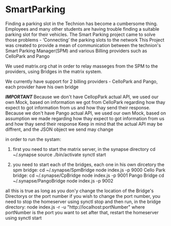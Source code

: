 # SmartParking
Finding a parking slot in the Technion has become a cumbersome thing. Employees and many other students are having trouble finding a suitable parking slot for their vehicles.
The Smart Parking project came to solve those problems - ‘Connecting’ the parking slots to the network
This Project was created to provide a mean of communication between the technion's Smart Parking Manager(SPM) and various Billing providers such as CelloPark and Pango

We used matrix.org chat in order to relay masseges from the SPM to the providers, using Bridges in the matrix system.

We currently have support for 2 billing providers - CelloPark and Pango, each provider have his own bridge

***IMPORTANT***
Because we don't have CellopPark actual API, we used our own Mock, based on information we got from CelloPark regarding how thay expect to got information from us and how thay send their response.
Because we don't have Pango actual API, we used our own Mock, based on assumption we made regarding how thay expect to got information from us and how thay send their response
Keep in mind that the actual API may be diffrent, and the JSON object we send may change


in order to run the systam:
1. first you need to start the matrix server, in the synapse directory
    cd ~/.synapse
    source ./bin/activate
    synctl start
    
2. you need to start each of the bridges, each one in his own dircetory
the spm bridge:
  cd ~/.synapse/SpmBridge
  node index.js -p 9000
Cello Park bridge:
  cd ~/.synapse/CpBridge
  node index.js -p 9001
Pango Bridge
  cd ~/.synapse/PangoBridge
  node index.js -p 9002
  
all this is true as long as you don'y change the location of the Bridge's Directorys or the port number
if you wish to change the port number, you need to stop the homeserver using
    synctl stop
and then run, in the bridge directory:
    node index.js -r -u "http://localhost:portNumber"
where portNumber is the port you want to set
after that, restart the homeserver using
     synctl start
 

